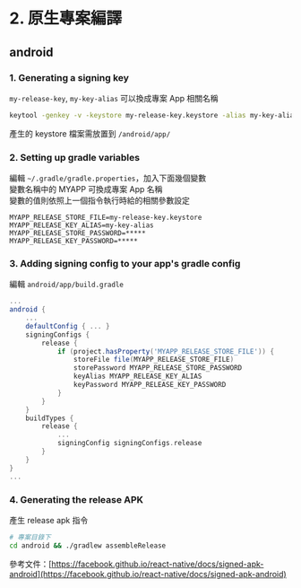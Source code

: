 # 2. 原生專案編譯

## android

### 1. Generating a signing key

`my-release-key`, `my-key-alias` 可以換成專案 App 相關名稱

```bash
keytool -genkey -v -keystore my-release-key.keystore -alias my-key-alias -keyalg RSA -keysize 2048 -validity 10000
```

產生的 keystore 檔案需放置到 `/android/app/`

### 2. Setting up gradle variables

編輯 `~/.gradle/gradle.properties`，加入下面幾個變數  
變數名稱中的 MYAPP 可換成專案 App 名稱  
變數的值則依照上一個指令執行時給的相關參數設定

```text
MYAPP_RELEASE_STORE_FILE=my-release-key.keystore
MYAPP_RELEASE_KEY_ALIAS=my-key-alias
MYAPP_RELEASE_STORE_PASSWORD=*****
MYAPP_RELEASE_KEY_PASSWORD=*****
```

### 3. Adding signing config to your app's gradle config

編輯 `android/app/build.gradle`

```gradle
...
android {
    ...
    defaultConfig { ... }
    signingConfigs {
        release {
            if (project.hasProperty('MYAPP_RELEASE_STORE_FILE')) {
                storeFile file(MYAPP_RELEASE_STORE_FILE)
                storePassword MYAPP_RELEASE_STORE_PASSWORD
                keyAlias MYAPP_RELEASE_KEY_ALIAS
                keyPassword MYAPP_RELEASE_KEY_PASSWORD
            }
        }
    }
    buildTypes {
        release {
            ...
            signingConfig signingConfigs.release
        }
    }
}
...
```

### 4. Generating the release APK

產生 release apk 指令

```bash
# 專案目錄下
cd android && ./gradlew assembleRelease
```

參考文件：[https://facebook.github.io/react-native/docs/signed-apk-android](https://facebook.github.io/react-native/docs/signed-apk-android)

